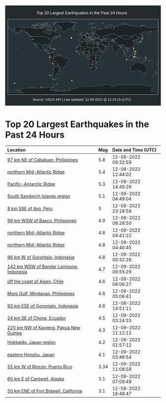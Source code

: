 ![Map](./map.png)

# Top 20 Largest Earthquakes in the Past 24 Hours

| Location | Mag | Date and Time (UTC) |
|:---|:---|:---|
| [97 km NE of Cabatuan, Philippines](https://earthquake.usgs.gov/earthquakes/eventpage/us6000j83l) | 5.8 | 12-09-2022 06:32:59 |
| [northern Mid-Atlantic Ridge](https://earthquake.usgs.gov/earthquakes/eventpage/us6000j7w4) | 5.4 | 12-08-2022 12:44:02 |
| [Pacific-Antarctic Ridge](https://earthquake.usgs.gov/earthquakes/eventpage/us6000j7wg) | 5.3 | 12-08-2022 14:45:26 |
| [South Sandwich Islands region](https://earthquake.usgs.gov/earthquakes/eventpage/us6000j830) | 5.1 | 12-09-2022 04:49:04 |
| [8 km SSE of Ayo, Peru](https://earthquake.usgs.gov/earthquakes/eventpage/us6000j81n) | 5 | 12-08-2022 23:18:58 |
| [99 km WSW of Basco, Philippines](https://earthquake.usgs.gov/earthquakes/eventpage/us6000j83z) | 4.9 | 12-09-2022 08:28:50 |
| [northern Mid-Atlantic Ridge](https://earthquake.usgs.gov/earthquakes/eventpage/us6000j82z) | 4.8 | 12-09-2022 04:41:22 |
| [northern Mid-Atlantic Ridge](https://earthquake.usgs.gov/earthquakes/eventpage/us6000j82x) | 4.8 | 12-09-2022 04:40:45 |
| [96 km W of Gorontalo, Indonesia](https://earthquake.usgs.gov/earthquakes/eventpage/us6000j820) | 4.8 | 12-09-2022 00:32:26 |
| [142 km WSW of Bandar Lampung, Indonesia](https://earthquake.usgs.gov/earthquakes/eventpage/us6000j83r) | 4.7 | 12-09-2022 06:55:29 |
| [off the coast of Aisen, Chile](https://earthquake.usgs.gov/earthquakes/eventpage/us6000j83x) | 4.6 | 12-09-2022 08:06:27 |
| [Moro Gulf, Mindanao, Philippines](https://earthquake.usgs.gov/earthquakes/eventpage/us6000j837) | 4.6 | 12-09-2022 05:06:41 |
| [93 km ESE of Gorontalo, Indonesia](https://earthquake.usgs.gov/earthquakes/eventpage/us6000j7x0) | 4.6 | 12-08-2022 14:51:11 |
| [24 km SE of Chone, Ecuador](https://earthquake.usgs.gov/earthquakes/eventpage/us6000j82i) | 4.5 | 12-09-2022 03:24:33 |
| [220 km NW of Kavieng, Papua New Guinea](https://earthquake.usgs.gov/earthquakes/eventpage/us6000j84g) | 4.3 | 12-09-2022 11:12:12 |
| [Hokkaido, Japan region](https://earthquake.usgs.gov/earthquakes/eventpage/us6000j82d) | 4.2 | 12-09-2022 01:57:12 |
| [eastern Honshu, Japan](https://earthquake.usgs.gov/earthquakes/eventpage/us6000j82k) | 4.1 | 12-09-2022 03:46:54 |
| [55 km W of Rincón, Puerto Rico](https://earthquake.usgs.gov/earthquakes/eventpage/pr71386228) | 3.34 | 12-09-2022 11:08:59 |
| [60 km E of Cantwell, Alaska](https://earthquake.usgs.gov/earthquakes/eventpage/ak022frdk3vw) | 3.1 | 12-09-2022 07:09:49 |
| [50 km ENE of Fort Bidwell, California](https://earthquake.usgs.gov/earthquakes/eventpage/nn00852980) | 3.1 | 12-08-2022 16:48:47 |
